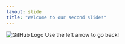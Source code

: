 ```yaml
---
layout: slide 
title: "Welcome to our second slide!"
---
```

![GitHub Logo](https://i.pinimg.com/236x/51/d2/fd/51d2fda2078826116eeb50b6d074bc51--the-plumber-computer-science.jpg)
Use the left arrow to go back!
